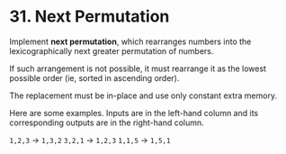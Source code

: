 # 31. Next Permutation


Implement **next permutation**, which rearranges numbers into the lexicographically next greater permutation of numbers.

If such arrangement is not possible, it must rearrange it as the lowest possible order (ie, sorted in ascending order).

The replacement must be in-place and use only constant extra memory.

Here are some examples. Inputs are in the left-hand column and its corresponding outputs are in the right-hand column.

`1,2,3` -> `1,3,2`
`3,2,1` -> `1,2,3`
`1,1,5` -> `1,5,1`

